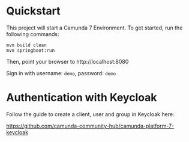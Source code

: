 # Quickstart

This project will start a Camunda 7 Environment. To get started, run the following commands:

```
mvn build clean
mvn springboot:run
```

Then, point your browser to http://localhost:8080

Sign in with username: `demo`, password: `demo`

# Authentication with Keycloak

Follow the guide to create a client, user and group in Keycloak here:  

https://github.com/camunda-community-hub/camunda-platform-7-keycloak



